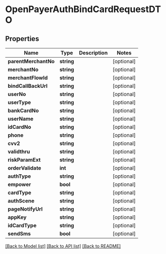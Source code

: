 # OpenPayerAuthBindCardRequestDTO

## Properties
Name | Type | Description | Notes
------------ | ------------- | ------------- | -------------
**parentMerchantNo** | **string** |  | [optional] 
**merchantNo** | **string** |  | [optional] 
**merchantFlowId** | **string** |  | [optional] 
**bindCallBackUrl** | **string** |  | [optional] 
**userNo** | **string** |  | [optional] 
**userType** | **string** |  | [optional] 
**bankCardNo** | **string** |  | [optional] 
**userName** | **string** |  | [optional] 
**idCardNo** | **string** |  | [optional] 
**phone** | **string** |  | [optional] 
**cvv2** | **string** |  | [optional] 
**validthru** | **string** |  | [optional] 
**riskParamExt** | **string** |  | [optional] 
**orderValidate** | **int** |  | [optional] 
**authType** | **string** |  | [optional] 
**empower** | **bool** |  | [optional] 
**cardType** | **string** |  | [optional] 
**authScene** | **string** |  | [optional] 
**pageNotifyUrl** | **string** |  | [optional] 
**appKey** | **string** |  | [optional] 
**idCardType** | **string** |  | [optional] 
**sendSms** | **bool** |  | [optional] 

[[Back to Model list]](../README.md#documentation-for-models) [[Back to API list]](../README.md#documentation-for-api-endpoints) [[Back to README]](../README.md)


